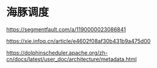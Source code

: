 # 海豚调度

https://segmentfault.com/a/1190000023086841

https://xie.infoq.cn/article/e4602f08af30b431b9a475d00

https://dolphinscheduler.apache.org/zh-cn/docs/latest/user_doc/architecture/metadata.html
